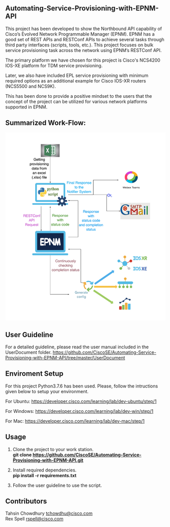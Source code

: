 ## Automating-Service-Provisioning-with-EPNM-API

This project has been developed to show the Northbound API capability of Cisco’s Evolved Network Programmable Manager (EPNM). EPNM has a good set of REST APIs and RESTConf APIs to achieve several tasks through third party interfaces (scripts, tools, etc.). This project focuses on bulk service provisioning task across the network using EPNM’s RESTConf API. 

The primary platform we have chosen for this project is Cisco's NCS4200 IOS-XE platform for TDM service provisioning. 

Later, we also have included EPL service provisioning with minimum required options as an additional example for Cisco IOS-XR routers (NCS5500 and NCS9K).

This has been done to provide a positive mindset to the users that the concept of the project can be utilized for various network platforms supported in EPNM.

## Summarized Work-Flow:

<img src="UserDocument/Automate_with_EPNM_API_Workflow.jpg"/>

## User Guideline
For a detailed guideline, please read the user manual included in the UserDocument folder.
https://github.com/CiscoSE/Automating-Service-Provisioning-with-EPNM-API/tree/master/UserDocument

## Enviroment Setup

For this project Python3.7.6 has been used. Please, follow the intructions given below to setup your environment.

For Ubuntu: https://developer.cisco.com/learning/lab/dev-ubuntu/step/1

For Windows: https://developer.cisco.com/learning/lab/dev-win/step/1

For Mac: https://developer.cisco.com/learning/lab/dev-mac/step/1

## Usage

1. Clone the project to your work station.
    <br> **git clone https://github.com/CiscoSE/Automating-Service-Provisioning-with-EPNM-API.git** </br>

2. Install required dependencies.
    <br> **pip install -r requirements.txt** </br>

3. Follow the user guideline to use the script.

## Contributors
Tahsin Chowdhury <tchowdhu@cisco.com> </br>
Rex Spell <rspell@cisco.com>
